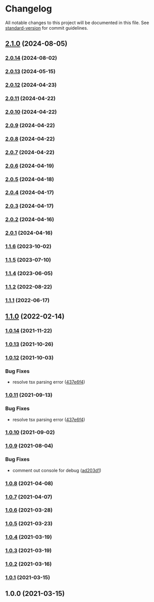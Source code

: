 # Changelog

All notable changes to this project will be documented in this file. See [standard-version](https://github.com/conventional-changelog/standard-version) for commit guidelines.

## [2.1.0](https://github.com/toyokumo/eslint-config/compare/v2.0.14...v2.1.0) (2024-08-05)

### [2.0.14](https://github.com/toyokumo/eslint-config/compare/v2.0.13...v2.0.14) (2024-08-02)

### [2.0.13](https://github.com/toyokumo/eslint-config/compare/v2.0.12...v2.0.13) (2024-05-15)

### [2.0.12](https://github.com/toyokumo/eslint-config/compare/v2.0.11...v2.0.12) (2024-04-23)

### [2.0.11](https://github.com/toyokumo/eslint-config/compare/v2.0.10...v2.0.11) (2024-04-22)

### [2.0.10](https://github.com/toyokumo/eslint-config/compare/v2.0.9...v2.0.10) (2024-04-22)

### [2.0.9](https://github.com/toyokumo/eslint-config/compare/v2.0.8...v2.0.9) (2024-04-22)

### [2.0.8](https://github.com/toyokumo/eslint-config/compare/v2.0.7...v2.0.8) (2024-04-22)

### [2.0.7](https://github.com/toyokumo/eslint-config/compare/v2.0.6...v2.0.7) (2024-04-22)

### [2.0.6](https://github.com/toyokumo/eslint-config/compare/v2.0.5...v2.0.6) (2024-04-19)

### [2.0.5](https://github.com/toyokumo/eslint-config/compare/v2.0.4...v2.0.5) (2024-04-18)

### [2.0.4](https://github.com/toyokumo/eslint-config/compare/v2.0.3...v2.0.4) (2024-04-17)

### [2.0.3](https://github.com/toyokumo/eslint-config/compare/v2.0.2...v2.0.3) (2024-04-17)

### [2.0.2](https://github.com/toyokumo/eslint-config/compare/v2.0.1...v2.0.2) (2024-04-16)

### [2.0.1](https://github.com/toyokumo/eslint-config/compare/v1.1.5...v2.0.1) (2024-04-16)

### [1.1.6](https://github.com/toyokumo/eslint-config/compare/v1.1.1...v1.1.6) (2023-10-02)

### [1.1.5](https://github.com/toyokumo/eslint-config/compare/v1.1.4...v1.1.5) (2023-07-10)

### [1.1.4](https://github.com/toyokumo/eslint-config/compare/v1.1.2...v1.1.4) (2023-06-05)

### [1.1.2](https://github.com/toyokumo/eslint-config/compare/v1.1.1...v1.1.2) (2022-08-22)

### [1.1.1](https://github.com/toyokumo/eslint-config/compare/v1.1.0...v1.1.1) (2022-06-17)

## [1.1.0](https://github.com/toyokumo/eslint-config/compare/v1.0.14...v1.1.0) (2022-02-14)

### [1.0.14](https://github.com/toyokumo/eslint-config/compare/v1.0.13...v1.0.14) (2021-11-22)

### [1.0.13](https://github.com/toyokumo/eslint-config/compare/v1.0.12...v1.0.13) (2021-10-26)

### [1.0.12](https://github.com/toyokumo/eslint-config/compare/v1.0.10...v1.0.12) (2021-10-03)


### Bug Fixes

* resolve tsx parsing error ([437e6f4](https://github.com/toyokumo/eslint-config/commit/437e6f49305e6e6d88d05ac36c8172d0ea6c75f9))

### [1.0.11](https://github.com/toyokumo/eslint-config/compare/v1.0.10...v1.0.11) (2021-09-13)


### Bug Fixes

* resolve tsx parsing error ([437e6f4](https://github.com/toyokumo/eslint-config/commit/437e6f49305e6e6d88d05ac36c8172d0ea6c75f9))

### [1.0.10](https://github.com/toyokumo/eslint-config/compare/v1.0.9...v1.0.10) (2021-09-02)

### [1.0.9](https://github.com/toyokumo/eslint-config/compare/v1.0.8...v1.0.9) (2021-08-04)

### Bug Fixes

- comment out console for debug ([ad203d1](https://github.com/toyokumo/eslint-config/commit/ad203d18e97b5ba579744888e1718a688ece06aa))

### [1.0.8](https://github.com/toyokumo/eslint-config/compare/v1.0.7...v1.0.8) (2021-04-08)

### [1.0.7](https://github.com/toyokumo/eslint-config/compare/v1.0.6...v1.0.7) (2021-04-07)

### [1.0.6](https://github.com/toyokumo/eslint-config/compare/v1.0.5...v1.0.6) (2021-03-28)

### [1.0.5](https://github.com/toyokumo/eslint-config/compare/v1.0.4...v1.0.5) (2021-03-23)

### [1.0.4](https://github.com/toyokumo/eslint-config/compare/v1.0.3...v1.0.4) (2021-03-19)

### [1.0.3](https://github.com/toyokumo/eslint-config/compare/v1.0.2...v1.0.3) (2021-03-19)

### [1.0.2](https://github.com/toyokumo/eslint-config/compare/v1.0.1...v1.0.2) (2021-03-16)

### [1.0.1](https://github.com/toyokumo/eslint-config/compare/v1.0.0...v1.0.1) (2021-03-15)

## 1.0.0 (2021-03-15)
